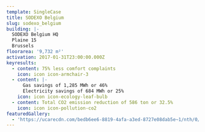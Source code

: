 ```yaml
---
template: SingleCase
title: SODEXO Belgium
slug: sodexo_belgium
building: |-
  SODEXO Belgium HQ
  Plaine 15
  Brussels
floorarea: '9,732 m²'
activation: 2017-01-31T23:00:00.000Z
keyresults:
  - content: 75% less comfort complaints
    icon: icon icon-armchair-3
  - content: |-
      Gas savings of 1,285 MWh or 46%
      Electricity savings of 684 MWh or 25%
    icon: icon icon-ecology-leaf-bulb
  - content: Total CO2 emission reduction of 586 ton or 32.5%
    icon: icon icon-pollution-co2
featuredGallery:
  - 'https://ucarecdn.com/bedb6ee6-8819-4afa-a3ed-8727e08dab5e~1/nth/0/'
---
```


